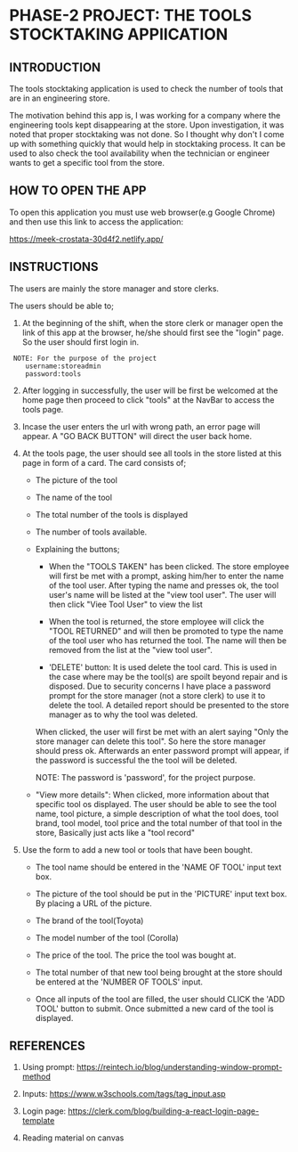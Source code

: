 # PHASE-2 PROJECT: THE TOOLS STOCKTAKING APPlICATION

## INTRODUCTION
  The tools stocktaking application is used to check the number of tools that are in an engineering store.

  The motivation behind this app is, I was working for a company where the engineering tools kept disappearing at the store. Upon investigation, it was noted that proper stocktaking was not done. So I thought why don't I come up with something quickly that would help in stocktaking process. It can be used to also check the tool availability when the technician or engineer wants to get a specific tool from the store.


## HOW TO OPEN THE APP
  To open this application you must use web browser(e.g Google Chrome) and then use this link to access the application:

  https://meek-crostata-30d4f2.netlify.app/

     

## INSTRUCTIONS
   The users are mainly the store manager and store clerks.

   The users should be able to;
   
   1. At the beginning of the shift, when the store clerk or manager open the link of this app at the browser, he/she should first see the "login" page. So the user should first login in.

     NOTE: For the purpose of the project
        username:storeadmin
        password:tools

   2. After logging in successfully, the user will be first be welcomed at the home page then proceed to click "tools" at the NavBar to access the tools page.

   3. Incase the user enters the url with wrong path, an error page will appear. A "GO BACK BUTTON" will direct the user back home.

   3. At the tools page, the user should see all tools in the store listed at this page in form of a card. The card consists of;

       * The picture of the tool

       * The name of the tool

       * The total number of the tools  is displayed

       * The number of tools available.

       * Explaining the buttons;

          - When the "TOOLS TAKEN" has been clicked. The store employee will first be met with a prompt, asking him/her to enter the name of the tool user. After typing the name and presses ok, the tool user's name will be listed at the "view tool user". The user will then click "Viee Tool User" to view the list

          - When the tool is returned, the store employee will click the "TOOL RETURNED" and will then be promoted to type the name of the tool user who has returned the tool. The name will then be removed from the list at the "view tool user".


          - 'DELETE' button: It is used delete the tool card. This is used in the case where may be the tool(s) are spoilt beyond repair and is disposed. Due to security concerns I have place a password prompt for the store manager (not a store clerk) to use it to delete the tool. A detailed report should be presented to the store manager as to why the tool was deleted. 
        
          When clicked, the user will first be met with an alert saying "Only the store manager can delete this tool". So here the store manager should press ok. Afterwards an enter password prompt will appear, if the password is successful the the tool will be deleted.

          NOTE: The password is 'password', for the project purpose.

       * "View more details": When clicked, more information about that specific tool os displayed. The user should be able to see the tool name, tool picture, a simple description of what the tool does, tool brand, tool model, tool price and the total number of that tool in the store, Basically just acts like a "tool record"




   4. Use the form to add a new tool or tools that have been bought.
       
       * The tool name should be entered in the 'NAME OF TOOL' input text box. 

       * The picture of the tool should be put in the 'PICTURE' input text box. By placing a URL of the picture.   
       
       * The brand of the tool(Toyota)

       * The model number of the tool (Corolla)

       * The price of the tool. The price the tool was bought at.

       * The total number of that new tool being brought at the store should be entered at the 'NUMBER OF TOOLS' input.

       * Once all inputs of the tool are filled, the user should CLICK the 'ADD TOOL' button to submit. Once submitted a new card of the tool is displayed.


## REFERENCES
1. Using prompt: https://reintech.io/blog/understanding-window-prompt-method

2. Inputs: https://www.w3schools.com/tags/tag_input.asp

3. Login page: https://clerk.com/blog/building-a-react-login-page-template

4. Reading material on canvas